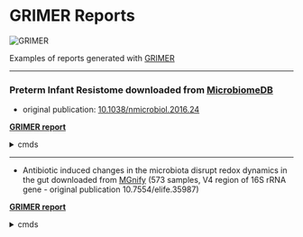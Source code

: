 # GRIMER Reports

![GRIMER](grimer/img/logo.png)

Examples of reports generated with [GRIMER](https://github.com/pirovc/grimer)

---

### Preterm Infant Resistome downloaded from [MicrobiomeDB](https://microbiomedb.org/mbio/app/record/dataset/DS_82fe0308e2) 
* original publication: [10.1038/nmicrobiol.2016.24](https://doi.org/10.1038/nmicrobiol.2016.24)

**[GRIMER report](https://pirovc.github.io/grimer-reports/microbiomedb/ResistomeAmplicon.html)**

<details>
  <summary>cmds</summary>

`wget https://microbiomedb.org/common/downloads/release-22/82fe0308e2032de2041694df6592ba542ea84b86/ResistomeAmplicon.16s_DADA2.taxon_abundance.biom`

`wget https://microbiomedb.org/common/downloads/release-22/82fe0308e2032de2041694df6592ba542ea84b86/ResistomeAmplicon.16s_DADA2.taxon_abundance.tsv`

`grimer -c grimer/config/default.yaml -i ResistomeAmplicon.16s_DADA2.taxon_abundance.biom -m ResistomeAmplicon.16s_DADA2.sample_details.tsv -d -g -t ncbi -r superkingdom phylum class order family genus species --title "MicrobiomeDB Preterm Infant Resistome (V4)" -o ResistomeAmplicon.html`
  
</details>

---

- Antibiotic induced changes in the microbiota disrupt redox dynamics in the gut downloaded from [MGnify](https://www.ebi.ac.uk/metagenomics/studies/MGYS00005180) (573 samples, V4 region of 16S rRNA gene - original publication 10.7554/elife.35987)

**[GRIMER report](https://pirovc.github.io/grimer-reports/mgnify/MGYS00005180.html)**

<details>
  <summary>cmds</summary>

```
# Download
STUDYACC="MGYS00005180"
grimer/scripts/mgnify_download.py $STUDYACC mgnify/

# Select largest profile available and metadata
TABLE=$(ls -S mgnify/${PREFIX}*taxonomy_abundances*.tsv.gz | head -n 1)
METADATA="mgnify/${STUDYACC}_metadata.tsv.gz"

grimer -c config/default.yaml -i $TABLE -m $METADATA -f ";" --obs-replace '^.+__' '' '_' ' ' -r superkingdom kingdom phylum class order family genus species -t ncbi -d -g -o "mgnify/${STUDYACC}.html" --title "MGnify ${STUDYACC}"  

```

</details>
